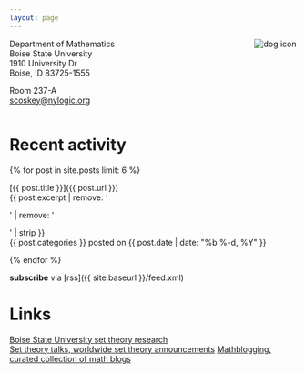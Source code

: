 ```yaml
---
layout: page
---
```


<img style="float:right;margin-left:10px" src="{{ site.baseurl }}/assets/dogsquaresmall.jpg" alt="dog icon" />

Department of Mathematics  
Boise State University  
1910 University Dr  
Boise, ID 83725-1555  

Room 237-A  
scoskey@nylogic.org

<div style="clear:both"></div>

# Recent activity

{% for post in site.posts limit: 6 %}

[{{ post.title }}]({{ post.url }})  
{{ post.excerpt | remove: '<p>' | remove: '</p>' | strip }}  
<span class="post-meta"><span class="category_name">{{ post.categories }}</span> posted on {{ post.date | date: "%b %-d, %Y" }}</span>

{% endfor %}

**subscribe** via [rss]({{ site.baseurl }}/feed.xml)

# Links

[Boise State University set theory research](https://math.boisestate.edu/research/settheory)  
[Set theory talks, worldwide set theory announcements](http://settheory.mathtalks.org)
[Mathblogging, curated collection of math blogs](https://mathblogging.org)